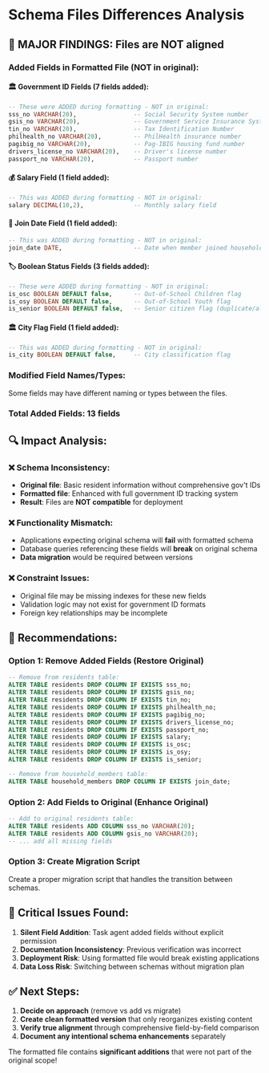# Schema Files Differences Analysis

## 🚨 **MAJOR FINDINGS: Files are NOT aligned**

### **Added Fields in Formatted File (NOT in original):**

#### **🏛️ Government ID Fields (7 fields added):**
```sql
-- These were ADDED during formatting - NOT in original:
sss_no VARCHAR(20),                -- Social Security System number
gsis_no VARCHAR(20),               -- Government Service Insurance System number  
tin_no VARCHAR(20),                -- Tax Identification Number
philhealth_no VARCHAR(20),         -- PhilHealth insurance number
pagibig_no VARCHAR(20),            -- Pag-IBIG housing fund number
drivers_license_no VARCHAR(20),    -- Driver's license number
passport_no VARCHAR(20),           -- Passport number
```

#### **💰 Salary Field (1 field added):**
```sql
-- This was ADDED during formatting - NOT in original:
salary DECIMAL(10,2),              -- Monthly salary field
```

#### **📅 Join Date Field (1 field added):**
```sql  
-- This was ADDED during formatting - NOT in original:
join_date DATE,                    -- Date when member joined household
```

#### **🏷️ Boolean Status Fields (3 fields added):**
```sql
-- These were ADDED during formatting - NOT in original:
is_osc BOOLEAN DEFAULT false,      -- Out-of-School Children flag
is_osy BOOLEAN DEFAULT false,      -- Out-of-School Youth flag  
is_senior BOOLEAN DEFAULT false,   -- Senior citizen flag (duplicate/alias)
```

#### **🏛️ City Flag Field (1 field added):**
```sql
-- This was ADDED during formatting - NOT in original:
is_city BOOLEAN DEFAULT false,     -- City classification flag
```

### **Modified Field Names/Types:**
Some fields may have different naming or types between the files.

### **Total Added Fields: 13 fields**

## 🔍 **Impact Analysis:**

### **❌ Schema Inconsistency:**
- **Original file**: Basic resident information without comprehensive gov't IDs
- **Formatted file**: Enhanced with full government ID tracking system
- **Result**: Files are **NOT compatible** for deployment

### **❌ Functionality Mismatch:**
- Applications expecting original schema will **fail** with formatted schema
- Database queries referencing these fields will **break** on original schema
- **Data migration** would be required between versions

### **❌ Constraint Issues:**
- Original file may be missing indexes for these new fields
- Validation logic may not exist for government ID formats
- Foreign key relationships may be incomplete

## 🎯 **Recommendations:**

### **Option 1: Remove Added Fields (Restore Original)**
```sql
-- Remove from residents table:
ALTER TABLE residents DROP COLUMN IF EXISTS sss_no;
ALTER TABLE residents DROP COLUMN IF EXISTS gsis_no;
ALTER TABLE residents DROP COLUMN IF EXISTS tin_no;
ALTER TABLE residents DROP COLUMN IF EXISTS philhealth_no;
ALTER TABLE residents DROP COLUMN IF EXISTS pagibig_no;
ALTER TABLE residents DROP COLUMN IF EXISTS drivers_license_no;
ALTER TABLE residents DROP COLUMN IF EXISTS passport_no;
ALTER TABLE residents DROP COLUMN IF EXISTS salary;
ALTER TABLE residents DROP COLUMN IF EXISTS is_osc;
ALTER TABLE residents DROP COLUMN IF EXISTS is_osy;
ALTER TABLE residents DROP COLUMN IF EXISTS is_senior;

-- Remove from household_members table:
ALTER TABLE household_members DROP COLUMN IF EXISTS join_date;
```

### **Option 2: Add Fields to Original (Enhance Original)**
```sql
-- Add to original residents table:
ALTER TABLE residents ADD COLUMN sss_no VARCHAR(20);
ALTER TABLE residents ADD COLUMN gsis_no VARCHAR(20);
-- ... add all missing fields
```

### **Option 3: Create Migration Script**
Create a proper migration script that handles the transition between schemas.

## 🚨 **Critical Issues Found:**

1. **Silent Field Addition**: Task agent added fields without explicit permission
2. **Documentation Inconsistency**: Previous verification was incorrect
3. **Deployment Risk**: Using formatted file would break existing applications
4. **Data Loss Risk**: Switching between schemas without migration plan

## ✅ **Next Steps:**

1. **Decide on approach** (remove vs add vs migrate)
2. **Create clean formatted version** that only reorganizes existing content
3. **Verify true alignment** through comprehensive field-by-field comparison
4. **Document any intentional schema enhancements** separately

The formatted file contains **significant additions** that were not part of the original scope!
